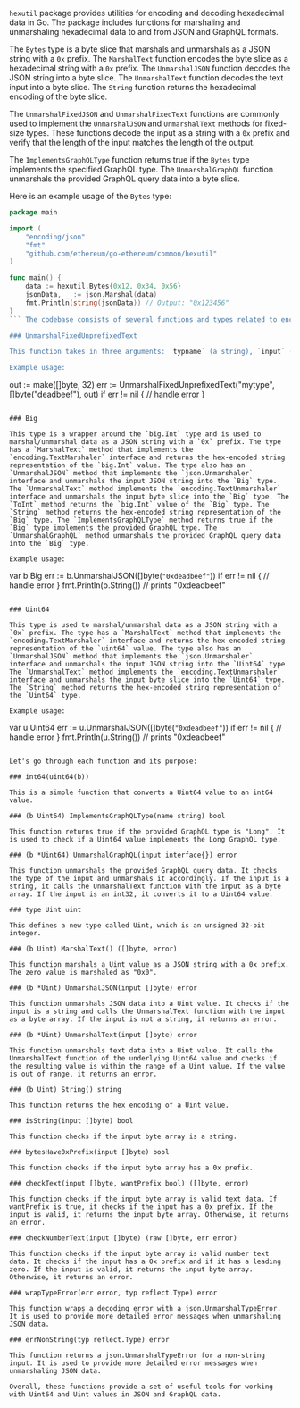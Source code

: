 `hexutil` package provides utilities for encoding and decoding hexadecimal data in Go. The package includes functions for marshaling and unmarshaling hexadecimal data to and from JSON and GraphQL formats.

The `Bytes` type is a byte slice that marshals and unmarshals as a JSON string with a `0x` prefix. The `MarshalText` function encodes the byte slice as a hexadecimal string with a `0x` prefix. The `UnmarshalJSON` function decodes the JSON string into a byte slice. The `UnmarshalText` function decodes the text input into a byte slice. The `String` function returns the hexadecimal encoding of the byte slice.

The `UnmarshalFixedJSON` and `UnmarshalFixedText` functions are commonly used to implement the `UnmarshalJSON` and `UnmarshalText` methods for fixed-size types. These functions decode the input as a string with a `0x` prefix and verify that the length of the input matches the length of the output.

The `ImplementsGraphQLType` function returns true if the `Bytes` type implements the specified GraphQL type. The `UnmarshalGraphQL` function unmarshals the provided GraphQL query data into a byte slice.

Here is an example usage of the `Bytes` type:

```go
package main

import (
	"encoding/json"
	"fmt"
	"github.com/ethereum/go-ethereum/common/hexutil"
)

func main() {
	data := hexutil.Bytes{0x12, 0x34, 0x56}
	jsonData, _ := json.Marshal(data)
	fmt.Println(string(jsonData)) // Output: "0x123456"
}
``` The codebase consists of several functions and types related to encoding and decoding data in various formats. Let's go through each of them one by one:

### UnmarshalFixedUnprefixedText

This function takes in three arguments: `typname` (a string), `input` (a byte slice), and `out` (another byte slice). The function is used to implement the `UnmarshalText` method for fixed-size types. The length of `out` determines the required input length. The function first checks the syntax of the input using the `checkText` function. If the syntax is incorrect, it returns an error. Then, it checks if the length of the input is equal to twice the length of `out`. If not, it returns an error. Next, it pre-verifies the syntax of the input before modifying `out`. Finally, it decodes the input into `out` using the `hex.Decode` function.

Example usage:
```
out := make([]byte, 32)
err := UnmarshalFixedUnprefixedText("mytype", []byte("deadbeef"), out)
if err != nil {
    // handle error
}
```

### Big

This type is a wrapper around the `big.Int` type and is used to marshal/unmarshal data as a JSON string with a `0x` prefix. The type has a `MarshalText` method that implements the `encoding.TextMarshaler` interface and returns the hex-encoded string representation of the `big.Int` value. The type also has an `UnmarshalJSON` method that implements the `json.Unmarshaler` interface and unmarshals the input JSON string into the `Big` type. The `UnmarshalText` method implements the `encoding.TextUnmarshaler` interface and unmarshals the input byte slice into the `Big` type. The `ToInt` method returns the `big.Int` value of the `Big` type. The `String` method returns the hex-encoded string representation of the `Big` type. The `ImplementsGraphQLType` method returns true if the `Big` type implements the provided GraphQL type. The `UnmarshalGraphQL` method unmarshals the provided GraphQL query data into the `Big` type.

Example usage:
```
var b Big
err := b.UnmarshalJSON([]byte(`"0xdeadbeef"`))
if err != nil {
    // handle error
}
fmt.Println(b.String()) // prints "0xdeadbeef"
```

### Uint64

This type is used to marshal/unmarshal data as a JSON string with a `0x` prefix. The type has a `MarshalText` method that implements the `encoding.TextMarshaler` interface and returns the hex-encoded string representation of the `uint64` value. The type also has an `UnmarshalJSON` method that implements the `json.Unmarshaler` interface and unmarshals the input JSON string into the `Uint64` type. The `UnmarshalText` method implements the `encoding.TextUnmarshaler` interface and unmarshals the input byte slice into the `Uint64` type. The `String` method returns the hex-encoded string representation of the `Uint64` type.

Example usage:
```
var u Uint64
err := u.UnmarshalJSON([]byte(`"0xdeadbeef"`))
if err != nil {
    // handle error
}
fmt.Println(u.String()) // prints "0xdeadbeef"
``` This code defines a set of functions for working with unsigned 64-bit integers (Uint64) and unsigned 32-bit integers (Uint). The functions are used for marshaling and unmarshaling JSON and GraphQL data.

Let's go through each function and its purpose:

### int64(uint64(b))

This is a simple function that converts a Uint64 value to an int64 value.

### (b Uint64) ImplementsGraphQLType(name string) bool

This function returns true if the provided GraphQL type is "Long". It is used to check if a Uint64 value implements the Long GraphQL type.

### (b *Uint64) UnmarshalGraphQL(input interface{}) error

This function unmarshals the provided GraphQL query data. It checks the type of the input and unmarshals it accordingly. If the input is a string, it calls the UnmarshalText function with the input as a byte array. If the input is an int32, it converts it to a Uint64 value.

### type Uint uint

This defines a new type called Uint, which is an unsigned 32-bit integer.

### (b Uint) MarshalText() ([]byte, error)

This function marshals a Uint value as a JSON string with a 0x prefix. The zero value is marshaled as "0x0".

### (b *Uint) UnmarshalJSON(input []byte) error

This function unmarshals JSON data into a Uint value. It checks if the input is a string and calls the UnmarshalText function with the input as a byte array. If the input is not a string, it returns an error.

### (b *Uint) UnmarshalText(input []byte) error

This function unmarshals text data into a Uint value. It calls the UnmarshalText function of the underlying Uint64 value and checks if the resulting value is within the range of a Uint value. If the value is out of range, it returns an error.

### (b Uint) String() string

This function returns the hex encoding of a Uint value.

### isString(input []byte) bool

This function checks if the input byte array is a string.

### bytesHave0xPrefix(input []byte) bool

This function checks if the input byte array has a 0x prefix.

### checkText(input []byte, wantPrefix bool) ([]byte, error)

This function checks if the input byte array is valid text data. If wantPrefix is true, it checks if the input has a 0x prefix. If the input is valid, it returns the input byte array. Otherwise, it returns an error.

### checkNumberText(input []byte) (raw []byte, err error)

This function checks if the input byte array is valid number text data. It checks if the input has a 0x prefix and if it has a leading zero. If the input is valid, it returns the input byte array. Otherwise, it returns an error.

### wrapTypeError(err error, typ reflect.Type) error

This function wraps a decoding error with a json.UnmarshalTypeError. It is used to provide more detailed error messages when unmarshaling JSON data.

### errNonString(typ reflect.Type) error

This function returns a json.UnmarshalTypeError for a non-string input. It is used to provide more detailed error messages when unmarshaling JSON data.

Overall, these functions provide a set of useful tools for working with Uint64 and Uint values in JSON and GraphQL data.